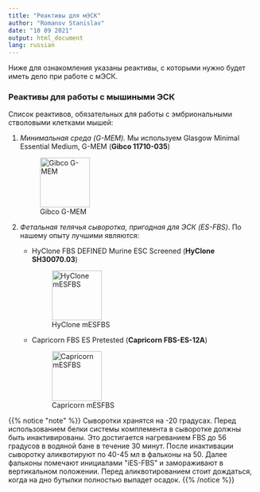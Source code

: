 ```yaml
---
title: "Реактивы для мЭСК"
author: "Romanov Stanislav"
date: "10 09 2021"
output: html_document
lang: russian
---
```


Ниже для ознакомления указаны реактивы, с которыми нужно будет иметь дело при работе с мЭСК.

### Реактивы для работы с мышиными ЭСК

Список реактивов, обязательных для работы с эмбриональными стволовыми клетками мышей:

1.  *Минимальная среда (G-MEM).* Мы используем Glasgow Minimal Essential Medium, G-MEM (**Gibco 11710-035**)

    <figure>
    <img src="/ES-protocols/ESreagents_files/gibco_G-MEM.jpg" width="100" alt="Gibco G-MEM" /><figcaption aria-hidden="true">Gibco G-MEM</figcaption>
    </figure>

2.  *Фетальная телячья сыворотка, пригодная для ЭСК (ES-FBS)*. По нашему опыту лучшими являются:

    -   HyClone FBS DEFINED Murine ESC Screened (**HyClone SH30070.03**)

        <figure>
        <img src="/ES-protocols/ESreagents_files/HyClone_ESFBS.jpg" width="100" alt="HyClone mESFBS" /><figcaption aria-hidden="true">HyClone mESFBS</figcaption>
        </figure>

    -   Capricorn FBS ES Pretested (**Capricorn FBS-ES-12A**)

        <figure>
        <img src="/ES-protocols/ESreagents_files/Capricorn_ESFBS.jpg" width="100" alt="Capricorn mESFBS" /><figcaption aria-hidden="true">Capricorn mESFBS</figcaption>
        </figure>

{{% notice "note" %}}
Сыворотки хранятся на -20 градусах. Перед использованием белки системы комплемента в сыворотке должны быть инактивированы. Это достигается нагреванием FBS до 56 градусов в водяной бане в течение 30 минут. После инактивации сыворотку аликвотируют по 40-45 мл в фальконы на 50. Далее фальконы помечают инициалами "iES-FBS" и замораживают в вертикальном положении. Перед аликвотированием стоит дождаться, когда на дно бутылки полностью выпадет осадок.
{{% /notice %}}
